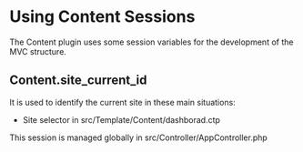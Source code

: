 # Using Content Sessions

The Content plugin uses some session variables for the development of the MVC structure.

## Content.site_current_id

It is used to identify the current site in these main situations:

- Site selector in src/Template/Content/dashborad.ctp

This session is managed globally in src/Controller/AppController.php


